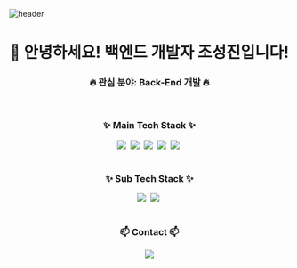 ![header](https://capsule-render.vercel.app/api?type=waving&color=gradient&height=300&section=header&text=Seongjin's%20Github%20%F0%9F%A4%97)
<!-- 타이틀 부분 -->
<div align="center">
  <h1>👋 안녕하세요! 백엔드 개발자 조성진입니다!</h1>
</div>

<!-- 소개 -->
<div align="center">
  <h3>🔥 관심 분야: Back-End 개발 🔥</h3>
</div>

<br>

<!-- Main Tech Stack -->
<h3 align="center">✨ Main Tech Stack ✨</h3>
<div align="center">
  <img src="https://img.shields.io/badge/Java-ED8B00?style=for-the-badge&logo=java&logoColor=white" />&nbsp
  <img src="https://img.shields.io/badge/Spring-6DB33F?style=for-the-badge&logo=spring&logoColor=white" />&nbsp
  <img src="https://img.shields.io/badge/Spring%20Boot-6DB33F?style=for-the-badge&logo=springboot&logoColor=white" />&nbsp
  <img src="https://img.shields.io/badge/MySQL-4479A1?style=for-the-badge&logo=mysql&logoColor=white" />&nbsp
  <img src="https://img.shields.io/badge/MariaDB-003545?style=for-the-badge&logo=mariadb&logoColor=white" />&nbsp
</div>

<br>

<!-- Sub Tech Stack -->
<h3 align="center">✨ Sub Tech Stack ✨</h3>
<div align="center">
  <img src="https://img.shields.io/badge/React-61DAFB?style=for-the-badge&logo=react&logoColor=black" />&nbsp
  <img src="https://img.shields.io/badge/React%20Native-61DAFB?style=for-the-badge&logo=react&logoColor=black" />&nbsp
</div>

<br>

<!-- Contact -->
<h3 align="center">📫 Contact 📫</h3>
<div align="center">
  <a href="mailto:chobocho990815@gmail.com">
    <img src="https://img.shields.io/badge/chobocho990815@gmail.com-D14836?style=for-the-badge&logo=gmail&logoColor=white" />
  </a>
  <br><br>
</div>
